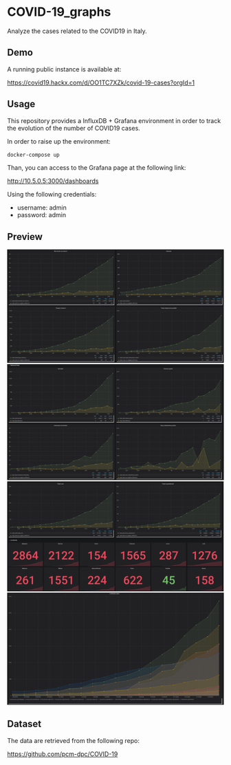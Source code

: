 # COVID-19_graphs

Analyze the cases related to the COVID19 in Italy.

## Demo

A running public instance is available at:

https://covid19.hackx.com/d/OO1TC7XZk/covid-19-cases?orgId=1

## Usage

This repository provides a InfluxDB + Grafana environment in order to track the evolution of the number of COVID19 cases.

In order to raise up the environment:

```bash
docker-compose up
``` 

Than, you can access to the Grafana page at the following link:  

http://10.5.0.5:3000/dashboards

Using the following credentials:
 - username: admin
 - password: admin
 
 
 ## Preview
 
 ![Preview](./docs/pt1.png)
 ![Preview](./docs/pt2.png)
 ![Preview](./docs/pt3.png)
 ![Preview](./docs/pt4.png)
 
 ## Dataset
 
 The data are retrieved from the following repo:
 
 https://github.com/pcm-dpc/COVID-19
